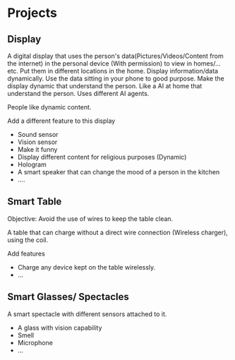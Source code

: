 # Projects

## Display

A digital display that uses the person's data(Pictures/Videos/Content from the internet) in the personal device (With permission) to view in homes/... etc. Put them in different locations in the home. Display information/data dynamically. Use the data sitting in your phone to good purpose. 
Make the display dynamic that understand the person. Like a AI at home that understand the person. Uses different AI agents. 

People like dynamic content.

Add a different feature to this display

- Sound sensor
- Vision sensor
- Make it funny
- Display different content for religious purposes (Dynamic)
- Hologram
- A smart speaker that can change the mood of a person in the kitchen
- ....

## Smart Table

Objective:
Avoid the use of wires to keep the table clean. 

A table that can charge without a direct wire connection (Wireless charger), using the coil.

Add features

- Charge any device kept on the table wirelessly.
- ...

## Smart Glasses/ Spectacles

A smart spectacle with different sensors attached to it.

- A glass with vision capability
- Smell
- Microphone
- ...
